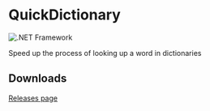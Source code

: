 # QuickDictionary

![.NET Framework](https://github.com/Henry-YSLin/QuickDictionary/workflows/.NET%20Framework/badge.svg)

 Speed up the process of looking up a word in dictionaries
 
 ## Downloads
 
[Releases page](https://github.com/Henry-YSLin/QuickDictionary/releases)
